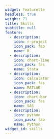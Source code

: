 ```yaml
---
widget: featurette
headless: true
weight: 71
title: Skills
subtitle: null
feature:
  - description:
    icon: r-project
    icon_pack: fab
    name: R
  - description:
    icon: chart-line
    icon_pack: fas
    name: Stata
  - description: 
    icon: calculator
    icon_pack: fas
    name: MATLAB
  - description: 
    icon: chart-bar
    icon_pack: fas
    name: SAS
  - description: 
    icon: python
    icon_pack: fab
    name: Python
widget_id: skills
---
```

